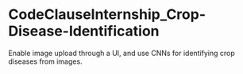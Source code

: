 # CodeClauseInternship_Crop-Disease-Identification
Enable image upload through a UI, and use CNNs for identifying crop diseases from images.

